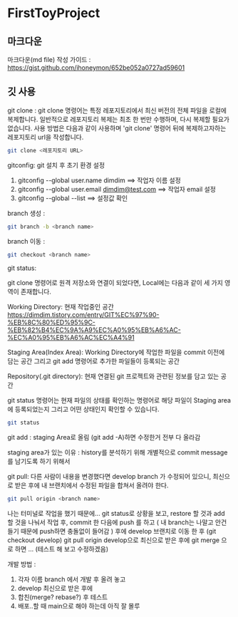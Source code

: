 # FirstToyProject

## 마크다운
마크다운(md file) 작성 가이드 : https://gist.github.com/ihoneymon/652be052a0727ad59601

## 깃 사용 
git clone :
git clone 명령어는 특정 레포지토리에서 최신 버전의 전체 파일을 로컬에 복제합니다. 일반적으로 레포지토리 복제는 최초 한 번만 수행하며, 다시 복제할 필요가 없습니다.
사용 방법은 다음과 같이 사용하며 'git clone' 명령어 뒤에 복제하고자하는 레포지토리 url을 작성합니다.
``` bash
git clone <레포지토리 URL>
```
gitconfig: git 설치 후 초기 환경 설정
1. gitconfig --global user.name dimdim  ==> 작업자 이름 설정
2. gitconfig --global user.email dimdim@test.com  ==> 작업자 email 설정
3. gitconfig --global --list ==> 설정값 확인

branch 생성 : 
``` bash
git branch -b <branch name>
```

branch 이동 : 
``` bash
git checkout <branch name>
```

git status:

git clone 명령어로 원격 저장소와 연결이 되었다면, Local에는 다음과 같이 세 가지 영역이 존재합니다.

Working Directory: 현재 작업중인 공간
https://dimdim.tistory.com/entry/GIT%EC%97%90-%EB%8C%80%ED%95%9C-%EB%82%B4%EC%9A%A9%EC%A0%95%EB%A6%AC-%EC%A0%95%EB%A6%AC%EC%A4%91

Staging Area(Index Area): Working Directory에 작업한 파일을 commit 이전에 담는 공간 그리고 git add 명령어로 추가한 파일들이 등록되는 공간

Repository(.git directory): 현재 연결된 git 프로젝트와 관련된 정보를 담고 있는 공간

git status 명령어는 현재 파일의 상태를 확인하는 명령어로 해당 파일이 Staging area에 등록되었는지 그리고 어떤 상태인지 확인할 수 있습니다.

``` bash
git status
```

git add : staging Area로 올림 (git add -A)하면 수정한거 전부 다 올라감

staging area가 있는 이유 : history를 분석하기 위해 개별적으로 commit message를 남기도록 하기 위해서

git pull: 다른 사람이 내용을 변경했다면 develop branch 가 수정되어 있으니, 최신으로 받은 후에 내 브랜치에서 수정된 파일을 합쳐서 올려야 한다.

``` bash
git pull origin <branch name>
```

나는 터미널로 작업을 했기 때문에...
git status로 상황을 보고, restore 할 것과 add 할 것을 나눠서 작업 후, commit 한 다음에 push 를 하고 ( 내 branch는 나말고 안건들기 때문에 push하면 충돌없이 들어감 )
후에 develop 브랜치로 이동 한 후 (git checkout develop) git pull origin develop으로 최신으로 받은 후에 git merge <branch name> 으로 하면 ...
(테스트 해 보고 수정하겠음)



개발 방법 : 
1. 각자 이름 branch 에서 개발 후 올려 놓고
2. develop 최신으로 받은 후에
3. 합친(merge? rebase?) 후 테스트
4. 배포..할 때 main으로 해야 하는데 아직 잘 몰루
